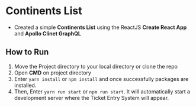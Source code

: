 # Continents List

- Created a simple **Continents List** using the ReactJS **Create React App** and **Apollo Clinet GraphQL**

## How to Run

1. Move the Project directory to your local directory or clone the repo
2. Open **CMD** on project directory
3. Enter `yarn install` or `npm install` and once successfully packages are installed.
4. Then, Enter `yarn run start` or `npm run start`. It will automatically start a development server where the Ticket Entry System will appear.
